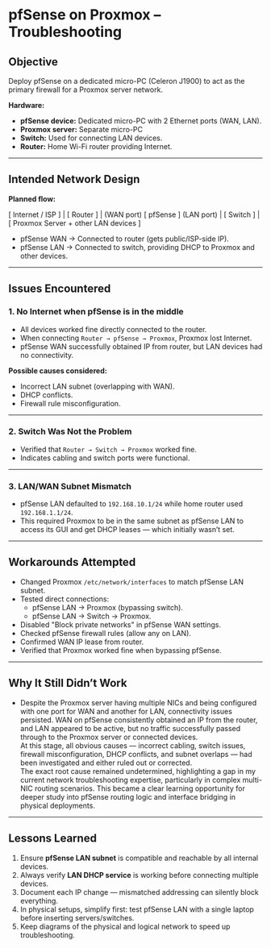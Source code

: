 # pfSense on Proxmox – Troubleshooting

## Objective
Deploy pfSense on a dedicated micro-PC (Celeron J1900) to act as the primary firewall for a Proxmox server network.

**Hardware:**
- **pfSense device:** Dedicated micro-PC with 2 Ethernet ports (WAN, LAN).
- **Proxmox server:** Separate micro-PC 
- **Switch:** Used for connecting LAN devices.
- **Router:** Home Wi-Fi router providing Internet.

---

## Intended Network Design

**Planned flow:**

[ Internet / ISP ]
|
[ Router ]
|
(WAN port)
[ pfSense ]
(LAN port)
|
[ Switch ]
|
[ Proxmox Server + other LAN devices ]


- pfSense WAN → Connected to router (gets public/ISP-side IP).
- pfSense LAN → Connected to switch, providing DHCP to Proxmox and other devices.

---

## Issues Encountered

### 1. **No Internet when pfSense is in the middle**
- All devices worked fine directly connected to the router.
- When connecting `Router → pfSense → Proxmox`, Proxmox lost Internet.
- pfSense WAN successfully obtained IP from router, but LAN devices had no connectivity.

**Possible causes considered:**
- Incorrect LAN subnet (overlapping with WAN).
- DHCP conflicts.
- Firewall rule misconfiguration.

---

### 2. **Switch Was Not the Problem**
- Verified that `Router → Switch → Proxmox` worked fine.
- Indicates cabling and switch ports were functional.

---

### 3. **LAN/WAN Subnet Mismatch**
- pfSense LAN defaulted to `192.168.10.1/24` while home router used `192.168.1.1/24`.
- This required Proxmox to be in the same subnet as pfSense LAN to access its GUI and get DHCP leases — which initially wasn’t set.

---

## Workarounds Attempted
- Changed Proxmox `/etc/network/interfaces` to match pfSense LAN subnet.
- Tested direct connections:
  - pfSense LAN → Proxmox (bypassing switch).
  - pfSense LAN → Switch → Proxmox.
- Disabled "Block private networks" in pfSense WAN settings.
- Checked pfSense firewall rules (allow any on LAN).
- Confirmed WAN IP lease from router.
- Verified that Proxmox worked fine when bypassing pfSense.

---

## Why It Still Didn’t Work
- Despite the Proxmox server having multiple NICs and being configured with one port for WAN and another for LAN, connectivity issues persisted. WAN on pfSense consistently obtained an IP from the router, and LAN appeared to be active, but no traffic successfully passed through to the Proxmox server or connected devices.  
At this stage, all obvious causes — incorrect cabling, switch issues, firewall misconfiguration, DHCP conflicts, and subnet overlaps — had been investigated and either ruled out or corrected.  
The exact root cause remained undetermined, highlighting a gap in my current network troubleshooting expertise, particularly in complex multi-NIC routing scenarios. This became a clear learning opportunity for deeper study into pfSense routing logic and interface bridging in physical deployments.

---

## Lessons Learned
1. Ensure **pfSense LAN subnet** is compatible and reachable by all internal devices.
2. Always verify **LAN DHCP service** is working before connecting multiple devices.
3. Document each IP change — mismatched addressing can silently block everything.
4. In physical setups, simplify first: test pfSense LAN with a single laptop before inserting servers/switches.
5. Keep diagrams of the physical and logical network to speed up troubleshooting.
